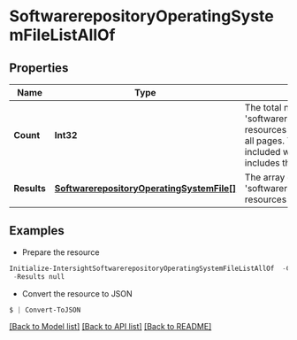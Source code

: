 # SoftwarerepositoryOperatingSystemFileListAllOf
## Properties

Name | Type | Description | Notes
------------ | ------------- | ------------- | -------------
**Count** | **Int32** | The total number of &#39;softwarerepository.OperatingSystemFile&#39; resources matching the request, accross all pages. The &#39;Count&#39; attribute is included when the HTTP GET request includes the &#39;$inlinecount&#39; parameter. | [optional] 
**Results** | [**SoftwarerepositoryOperatingSystemFile[]**](SoftwarerepositoryOperatingSystemFile.md) | The array of &#39;softwarerepository.OperatingSystemFile&#39; resources matching the request. | [optional] 

## Examples

- Prepare the resource
```powershell
Initialize-IntersightSoftwarerepositoryOperatingSystemFileListAllOf  -Count null `
 -Results null
```

- Convert the resource to JSON
```powershell
$ | Convert-ToJSON
```

[[Back to Model list]](../README.md#documentation-for-models) [[Back to API list]](../README.md#documentation-for-api-endpoints) [[Back to README]](../README.md)

